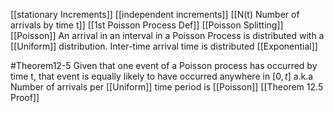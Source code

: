 [[stationary Increments]]
[[independent increments]]
[[N(t) Number of arrivals by time t]]
[[1st Poisson Process Def]]
[[Poisson Splitting]]
[[Poisson]]
An arrival in an interval in a Poisson Process is distributed with a [[Uniform]] distribution.
Inter-time arrival time is distributed [[Exponential]]


#Theorem12-5 Given that one event of a Poisson process has occurred by time t, that event is equally likely to have occurred anywhere in $\left[ 0,t \right]$
a.k.a Number of arrivals per [[Uniform]] time period is [[Poisson]]
[[Theorem 12.5 Proof]]
